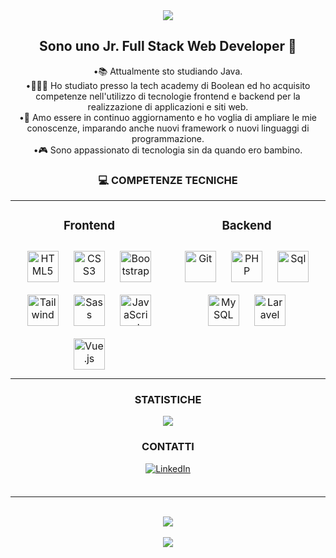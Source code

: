 <div align="center">
<img src="https://readme-typing-svg.demolab.com?font=Roboto&weight=600&size=32&duration=3000&pause=500&color=F79E2F&center=true&vCenter=true&width=650&lines=Ciao+a+tutti+%F0%9F%91%8B;Mi+chiamo+Gianmarco;e+benvenuti+sul+mio+profilo+!" />
</div>


## <div align="center"> Sono uno Jr. Full Stack Web Developer 🚀</div>

<div align="center">•📚 Attualmente sto studiando Java.</div>
<div align="center">•👨🏻‍💻 Ho studiato presso la tech academy di Boolean ed ho acquisito competenze nell'utilizzo di tecnologie frontend e backend per la realizzazione di applicazioni e siti web.</div>
<div align="center">•🌱 Amo essere in continuo aggiornamento e ho voglia di ampliare le mie conoscenze, imparando anche nuovi framework o nuovi linguaggi di programmazione.</div>
<div align="center">•🎮 Sono appassionato di tecnologia sin da quando ero bambino.</div>


### <div align="center">💻 COMPETENZE TECNICHE</div>

<div align="center">
<table><tr><td valign="top" width="50%">
  
  ### <div align="center">Frontend</div>  
  
<div align="center">  
<a href="https://en.wikipedia.org/wiki/HTML5" target="_blank"><img style="margin: 10px" src="https://upload.wikimedia.org/wikipedia/commons/thumb/6/61/HTML5_logo_and_wordmark.svg/640px-HTML5_logo_and_wordmark.svg.png" alt="HTML5" height="50" /></a>
<a href="https://www.w3schools.com/css/" target="_blank"><img style="margin: 10px" src="https://upload.wikimedia.org/wikipedia/commons/thumb/d/d5/CSS3_logo_and_wordmark.svg/1200px-CSS3_logo_and_wordmark.svg.png" alt="CSS3" height="50" /></a> 
<a href="https://getbootstrap.com/docs/5.3/getting-started/introduction/" target="_blank"><img style="margin: 10px" src="https://cdn-icons-png.flaticon.com/512/5968/5968672.png" alt="Bootstrap" height="50" /></a>
<a href="https://tailwindui.com/documentation" target="_blank"><img style="margin: 10px" src="https://ph-files.imgix.net/2e26f07f-e5e5-411e-ba1e-e92c4083bd92.png?auto=format&fit=crop" alt="Tailwind" height="50" /></a>
<a href="https://sass-lang.com/" target="_blank"><img style="margin: 10px" src="https://www.freecodecamp.org/news/content/images/2022/04/sass-image.png" alt="Sass" height="50" /></a> 
<a href="https://www.javascript.com/" target="_blank"><img style="margin: 10px" src="https://upload.wikimedia.org/wikipedia/commons/thumb/6/6a/JavaScript-logo.png/800px-JavaScript-logo.png" alt="JavaScript" height="50" /></a>  
<a href="https://vuejs.org/" target="_blank"><img style="margin: 10px" src="https://upload.wikimedia.org/wikipedia/commons/thumb/9/95/Vue.js_Logo_2.svg/1200px-Vue.js_Logo_2.svg.png" alt="Vue.js" height="50" /></a>  
<!-- <a href="https://vitejs.dev/" target="_blank"><img style="margin: 10px" src="https://vitejs.dev/logo-with-shadow.png" alt="Vite.js" height="50" /></a>  -->
</div>
</td>
  
<td valign="top" width="50%">
  
### <div align="center">Backend</div>  
<div align="center">  
<a href="https://github.com/" target="_blank"><img style="margin: 10px" src="https://www.geekandjob.com/uploads/wiki/ff00c08760983e0e037aaf6ab4e004f4d147276a.png" alt="Git" height="50" /></a> 
<a href="https://www.php.net/" target="_blank"><img style="margin: 10px" src="https://upload.wikimedia.org/wikipedia/commons/thumb/2/27/PHP-logo.svg/260px-PHP-logo.svg.png" alt="PHP" height="50" /></a>  
<a href="https://it.wikipedia.org/wiki/Structured_Query_Language" target="_blank"><img style="margin: 10px" src="https://thumbs.dreamstime.com/b/icona-logo-design-ui-o-ux-app-della-base-di-dati-di-sql-96841969.jpg" alt="Sql" height="50" /></a> 
<a href="https://www.mysql.com/" target="_blank"><img style="margin: 10px" src="https://www.geekandjob.com/uploads/wiki/eceb15684d4183c66f73c1a9bb777eef708b2b66.png" alt="MySQL" height="50" /></a>   
<a href="https://laravel.com/" target="_blank"><img style="margin: 10px" src="https://upload.wikimedia.org/wikipedia/commons/thumb/9/9a/Laravel.svg/1200px-Laravel.svg.png" alt="Laravel" height="50" /></a>  
</div>
</td>
</tr>
</table>  
</div> 

### <div align="center">STATISTICHE</div>
<div align="center">
<img src="https://github-readme-stats.vercel.app/api?username=Gianmarco-Leone&show_icons=true&hide=stars&theme=merko" />
</div>

### <div align="center">CONTATTI</div>
<div align="center">
<a href="https://www.linkedin.com/in/gianmarco-leone-843745212/" target="_blank">
<img src=https://img.shields.io/badge/linkedin-%231E77B5.svg?&style=for-the-badge&logo=linkedin&logoColor=white alt=LinkedIn style="margin-bottom: 5px;" />
</a>  
</div>

<br />

<hr />

<br />

<div align="center"><img src="https://komarev.com/ghpvc/?username=Gianmarco-Leone&style=for-the-badge&color=F47B22" /></div>
<br />
<div align="center"><img src="https://img.shields.io/github/followers/Gianmarco-Leone?label=follow&style=social" /></div>

<!--
**Gianmarco-Leone/Gianmarco-Leone** is a ✨ _special_ ✨ repository because its `README.md` (this file) appears on your GitHub profile.

Here are some ideas to get you started:

- 🔭 I’m currently working on ...
- 🌱 I’m currently learning ...
- 👯 I’m looking to collaborate on ...
- 🤔 I’m looking for help with ...
- 💬 Ask me about ...
- 📫 How to reach me: ...
- 😄 Pronouns: ...
- ⚡ Fun fact: ...
-->
